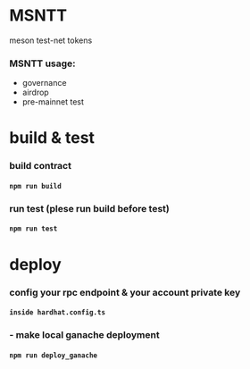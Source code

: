 # MSNTT
meson test-net tokens

### MSNTT usage:
- governance
- airdrop
- pre-mainnet test

# build & test 

### build contract
#### ``` npm run build ```

### run test (plese run build before test)
#### ``` npm run test ```


# deploy 

### config your rpc endpoint & your account private key
#### ``` inside hardhat.config.ts ```

### - make local ganache deployment
#### ``` npm run deploy_ganache ```